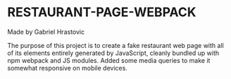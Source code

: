 # RESTAURANT-PAGE-WEBPACK
Made by Gabriel Hrastovic

The purpose of this project is to create a fake restaurant web page with all of its elements entirely generated by JavaScript, cleanly bundled up with npm webpack and JS modules. Added some media queries to make it somewhat responsive on mobile devices.
